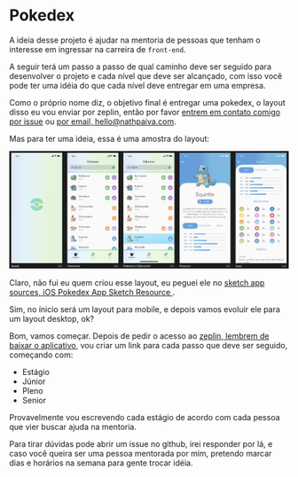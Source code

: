 # Pokedex

A ideia desse projeto é ajudar na mentoria de pessoas que tenham o interesse em ingressar na carreira de `front-end`.

A seguir terá um passo a passo de qual caminho deve ser seguido para desenvolver o projeto e cada nível que deve ser alcançado, com isso você pode ter uma idéia do que cada nível deve entregar em uma empresa.

Como o próprio nome diz, o objetivo final é entregar uma pokedex, o layout disso eu vou enviar por zeplin, então por favor [entrem em contato comigo por issue](https://github.com/nathpaiva/pokedex/issues) ou [por email, hello@nathpaiva.com](mailto:hello@nathpaiva.com).

Mas para ter uma ideia, essa é uma amostra do layout:

![layout pokedex](layout-pokedex.png)

Claro, não fui eu quem criou esse layout, eu peguei ele no [sketch app sources, iOS Pokedex App Sketch Resource
](https://www.sketchappsources.com/free-source/3989-pokedex-app-sketch-freebie-resource.html).

Sim, no ínicio será um layout para mobile, e depois vamos evoluir ele para um layout desktop, ok?

Bom, vamos começar. Depois de pedir o acesso ao [zeplin, lembrem de baixar o aplicativo](https://zeplin.io/), vou criar um link para cada passo que deve ser seguido, começando com:

- Estágio
- Júnior
- Pleno
- Senior

Provavelmente vou escrevendo cada estágio de acordo com cada pessoa que vier buscar ajuda na mentoria.

Para tirar dúvidas pode abrir um issue no github, irei responder por lá, e caso você queira ser uma pessoa mentorada por mim, pretendo marcar dias e horários na semana para gente trocar idéia.
